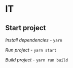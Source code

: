 # IT

## Start project

*Install dependencies* - `yarn`

*Run project* - `yarn start`

*Build project* - `yarn run build`
